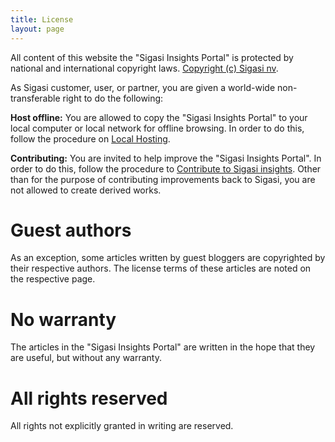```yaml
---
title: License
layout: page 
---
```


All content of this website the "Sigasi Insights Portal" is protected by national and international copyright laws.
[Copyright (c) Sigasi nv](/copyright).

As Sigasi customer, user, or partner, you are given a world-wide non-transferable right to do the following:

**Host offline:** You are allowed to copy the "Sigasi Insights Portal" to your local computer or local network for offline browsing. In order to do this, follow the procedure on [Local Hosting](/tech/local_hosting).

**Contributing:** You are invited to help improve the "Sigasi Insights Portal". In order to do this, follow the procedure to [Contribute to Sigasi insights](/tech/contribute-to-insights). Other than for the purpose of contributing improvements back to Sigasi, you are not allowed to create derived works.

# Guest authors

As an exception, some articles written by guest bloggers are copyrighted by their respective authors.
The license terms of these articles are noted on the respective page.

# No warranty

The articles in the "Sigasi Insights Portal" are written in the hope that they are useful, but without any warranty.

# All rights reserved

All rights not explicitly granted in writing are reserved.
